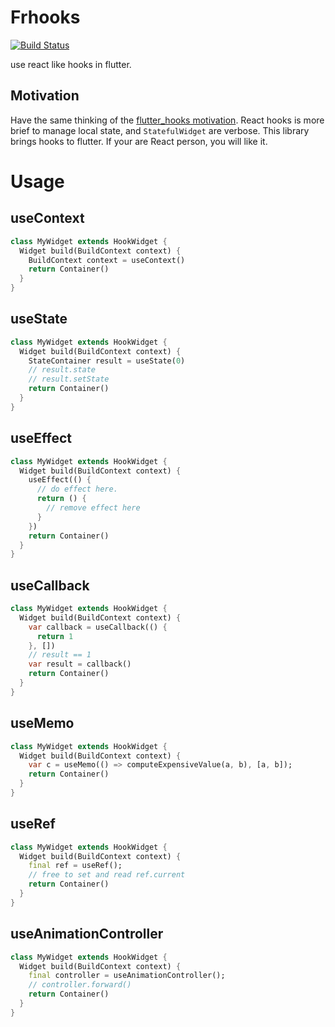 # Frhooks

[![Build Status](https://travis-ci.org/huangbinjie/frhooks.svg?branch=master)](https://travis-ci.org/huangbinjie/frhooks)

use react like hooks in flutter.

## Motivation
Have the same thinking of the [flutter_hooks motivation](https://github.com/rrousselGit/flutter_hooks#motivation). React hooks is more brief to manage local state, and `StatefulWidget` are verbose. This library brings hooks to flutter. If your are React person, you will like it.

# Usage

## useContext

```dart
class MyWidget extends HookWidget {
  Widget build(BuildContext context) {
    BuildContext context = useContext() 
    return Container()
  }
}
```

## useState

```dart
class MyWidget extends HookWidget {
  Widget build(BuildContext context) {
    StateContainer result = useState(0)
    // result.state
    // result.setState
    return Container()
  }
}
```

## useEffect

```dart
class MyWidget extends HookWidget {
  Widget build(BuildContext context) {
    useEffect(() {
      // do effect here.
      return () {
        // remove effect here
      }
    })
    return Container()
  }
}
```

## useCallback

```dart
class MyWidget extends HookWidget {
  Widget build(BuildContext context) {
    var callback = useCallback(() {
      return 1
    }, [])
    // result == 1
    var result = callback()
    return Container()
  }
}
```

## useMemo

```dart
class MyWidget extends HookWidget {
  Widget build(BuildContext context) {
    var c = useMemo(() => computeExpensiveValue(a, b), [a, b]);
    return Container()
  }
}
```

## useRef

```dart
class MyWidget extends HookWidget {
  Widget build(BuildContext context) {
    final ref = useRef();
    // free to set and read ref.current
    return Container()
  }
}
```

## useAnimationController

```dart
class MyWidget extends HookWidget {
  Widget build(BuildContext context) {
    final controller = useAnimationController();
    // controller.forward()
    return Container()
  }
}
```
